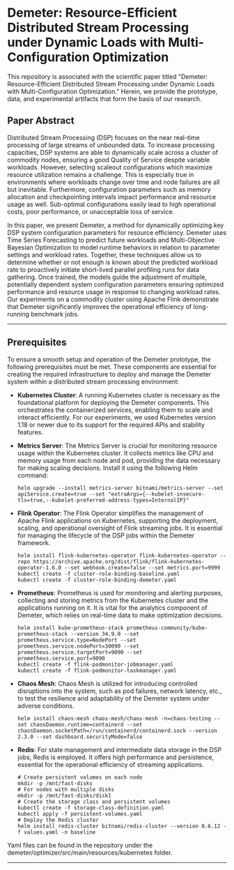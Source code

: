 # Demeter: Resource-Efficient Distributed Stream Processing under Dynamic Loads with Multi-Configuration Optimization

This repository is associated with the scientific paper titled "Demeter: Resource-Efficient Distributed Stream Processing under Dynamic Loads with Multi-Configuration Optimization." Herein, we provide the prototype, data, and experimental artifacts that form the basis of our research.

## Paper Abstract

Distributed Stream Processing (DSP) focuses on the near real-time processing of large streams of unbounded data. To increase processing capacities, DSP systems are able to dynamically scale across a cluster of commodity nodes, ensuring a good Quality of Service despite variable workloads. However, selecting scaleout configurations which maximize resource utilization remains a challenge. This is especially true in environments where workloads change over time and node failures are all but inevitable. Furthermore, configuration parameters such as memory allocation and checkpointing intervals impact performance and resource usage as well. Sub-optimal configurations easily lead to high operational costs, poor performance, or unacceptable loss of service. 

In this paper, we present Demeter, a method for dynamically optimizing key DSP system configuration parameters for resource efficiency. Demeter uses Time Series Forecasting to predict future workloads and Multi-Objective Bayesian Optimization to model runtime behaviors in relation to parameter settings and workload rates. Together, these techniques allow us to determine whether or not enough is known about the predicted workload rate to proactively initiate short-lived parallel profiling runs for data gathering. Once trained, the models guide the adjustment of multiple, potentially dependent system configuration parameters ensuring optimized performance and resource usage in response to changing workload rates. Our experiments on a commodity cluster using Apache Flink demonstrate that Demeter significantly improves the operational efficiency of long-running benchmark jobs.

---

## Prerequisites

To ensure a smooth setup and operation of the Demeter prototype, the following prerequisites must be met. These components are essential for creating the required infrastructure to deploy and manage the Demeter system within a distributed stream processing environment:

- **Kubernetes Cluster**: A running Kubernetes cluster is necessary as the foundational platform for deploying the Demeter components. This orchestrates the containerized services, enabling them to scale and interact efficiently. For our experiments, we used Kubernetes version 1.18 or newer due to its support for the required APIs and stability features. 

- **Metrics Server**: The Metrics Server is crucial for monitoring resource usage within the Kubernetes cluster. It collects metrics like CPU and memory usage from each node and pod, providing the data necessary for making scaling decisions. Install it using the following Helm command:

    ```shell
    helm upgrade --install metrics-server bitnami/metrics-server --set apiService.create=true --set "extraArgs={--kubelet-insecure-tls=true,--kubelet-preferred-address-types=InternalIP}"
    ```

- **Flink Operator**: The Flink Operator simplifies the management of Apache Flink applications on Kubernetes, supporting the deployment, scaling, and operational oversight of Flink streaming jobs. It is essential for managing the lifecycle of the DSP jobs within the Demeter framework.

    ```shell
    helm install flink-kubernetes-operator flink-kubernetes-operator --repo https://archive.apache.org/dist/flink/flink-kubernetes-operator-1.6.0 --set webhook.create=false --set metrics.port=9999
    kubectl create -f cluster-role-binding-baseline.yaml
    kubectl create -f cluster-role-binding-demeter.yaml
    ```

- **Prometheus**: Prometheus is used for monitoring and alerting purposes, collecting and storing metrics from the Kubernetes cluster and the applications running on it. It is vital for the analytics component of Demeter, which relies on real-time data to make optimization decisions.

    ```shell
    helm install kube-prometheus-stack prometheus-community/kube-prometheus-stack --version 34.9.0 --set prometheus.service.type=NodePort --set prometheus.service.nodePort=30090 --set prometheus.service.targetPort=9090 --set prometheus.service.port=9090
    kubectl create -f flink-podmonitor-jobmanager.yaml
    kubectl create -f flink-podmonitor-taskmanager.yaml
    ```

- **Chaos Mesh**: Chaos Mesh is utilized for introducing controlled disruptions into the system, such as pod failures, network latency, etc., to test the resilience and adaptability of the Demeter system under adverse conditions.

    ```shell
    helm install chaos-mesh chaos-mesh/chaos-mesh -n=chaos-testing --set chaosDaemon.runtime=containerd --set chaosDaemon.socketPath=/run/containerd/containerd.sock --version 2.3.0 --set dashboard.securityMode=false
    ```

- **Redis**: For state management and intermediate data storage in the DSP jobs, Redis is employed. It offers high performance and persistence, essential for the operational efficiency of streaming applications.

    ```shell
    # Create persistent volumes on each node
    mkdir -p /mnt/fast-disks
    # For nodes with multiple disks
    mkdir -p /mnt/fast-disks/disk1
    # Create the storage class and persistent volumes
    kubectl create -f storage-class-definition.yaml
    kubectl apply -f persistent-volumes.yaml
    # Deploy the Redis cluster
    helm install redis-cluster bitnami/redis-cluster --version 8.6.12 -f values.yaml -n baseline
    ```

Yaml files can be found in the repository under the demeter/optimizer/src/main/resources/kubernetes folder.

---


